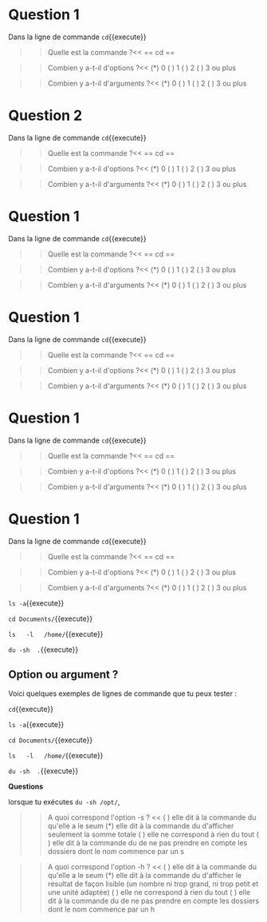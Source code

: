 # Question 1

Dans la ligne de commande `cd`{{execute}}

>> Quelle est la commande ?<<
== cd ==

>> Combien y a-t-il d'options ?<<
(*) 0
( ) 1
( ) 2
( ) 3 ou plus

>> Combien y a-t-il d'arguments ?<<
(*) 0
( ) 1
( ) 2
( ) 3 ou plus

# Question 2

Dans la ligne de commande `cd`{{execute}}

>> Quelle est la commande ?<<
== cd ==

>> Combien y a-t-il d'options ?<<
(*) 0
( ) 1
( ) 2
( ) 3 ou plus

>> Combien y a-t-il d'arguments ?<<
(*) 0
( ) 1
( ) 2
( ) 3 ou plus

# Question 1

Dans la ligne de commande `cd`{{execute}}

>> Quelle est la commande ?<<
== cd ==

>> Combien y a-t-il d'options ?<<
(*) 0
( ) 1
( ) 2
( ) 3 ou plus

>> Combien y a-t-il d'arguments ?<<
(*) 0
( ) 1
( ) 2
( ) 3 ou plus

# Question 1

Dans la ligne de commande `cd`{{execute}}

>> Quelle est la commande ?<<
== cd ==

>> Combien y a-t-il d'options ?<<
(*) 0
( ) 1
( ) 2
( ) 3 ou plus

>> Combien y a-t-il d'arguments ?<<
(*) 0
( ) 1
( ) 2
( ) 3 ou plus

# Question 1

Dans la ligne de commande `cd`{{execute}}

>> Quelle est la commande ?<<
== cd ==

>> Combien y a-t-il d'options ?<<
(*) 0
( ) 1
( ) 2
( ) 3 ou plus

>> Combien y a-t-il d'arguments ?<<
(*) 0
( ) 1
( ) 2
( ) 3 ou plus

# Question 1

Dans la ligne de commande `cd`{{execute}}

>> Quelle est la commande ?<<
== cd ==

>> Combien y a-t-il d'options ?<<
(*) 0
( ) 1
( ) 2
( ) 3 ou plus

>> Combien y a-t-il d'arguments ?<<
(*) 0
( ) 1
( ) 2
( ) 3 ou plus


`ls -a`{{execute}}

`cd Documents/`{{execute}}

`ls   -l   /home/`{{execute}}

`du -sh  .`{{execute}}



## Option ou argument ?



Voici quelques exemples de lignes de commande que tu peux tester :

`cd`{{execute}}

`ls -a`{{execute}}

`cd Documents/`{{execute}}

`ls   -l   /home/`{{execute}}

`du -sh  .`{{execute}}

**Questions**

lorsque tu exécutes `du -sh /opt/`, 

>> A quoi correspond l'option -s ? <<
( ) elle dit à la commande du qu'elle a le seum
(*) elle dit à la commande du d'afficher seulement la somme totale
( ) elle ne correspond à rien du tout
( ) elle dit à la commande du de ne pas prendre en compte les dossiers dont le nom commence par un s


>> A quoi correspond l'option -h ? <<
( ) elle dit à la commande du qu'elle a le seum
(*) elle dit à la commande du d'afficher le résultat de façon lisible (un nombre ni trop grand, ni trop petit et une unité adaptée)
( ) elle ne correspond à rien du tout
( ) elle dit à la commande du de ne pas prendre en compte les dossiers dont le nom commence par un h



